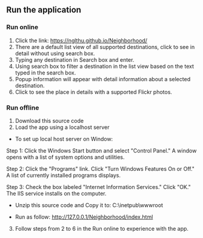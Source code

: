 ## Run the application



### Run online

1. Click the link: https://nglthu.github.io/Neighborhood/
2. There are a default list view of all supported destinations, click to see in detail without using search box.
3. Typing any destination in Search box and enter. 
4. Using search box to filter a destination in the list view based on the text typed in the search box.
5. Popup information will appear with detail information about a selected destination.
6. Click to see the place in details with a supported Flickr photos.

### Run offline

1. Download this source code 
2. Load the app using a localhost server

* To set up local host server on Window: 

Step 1:
Click the Windows Start button and select "Control Panel." A window opens with a list of system options and utilities.

Step 2:
Click the "Programs" link. Click "Turn Windows Features On or Off." A list of currently installed programs displays.

Step 3:
Check the box labeled "Internet Information Services." Click "OK." The IIS service installs on the computer.

* Unzip this source code and Copy it to: C:\inetpub\wwwroot

* Run as follow: http://127.0.0.1/Neighborhood/index.html

3. Follow steps from 2 to 6 in the Run online to experience with the app. 
